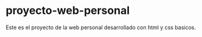 # proyecto-web-personal
Este es el proyecto de la web personal desarrollado con html y css basicos. 
